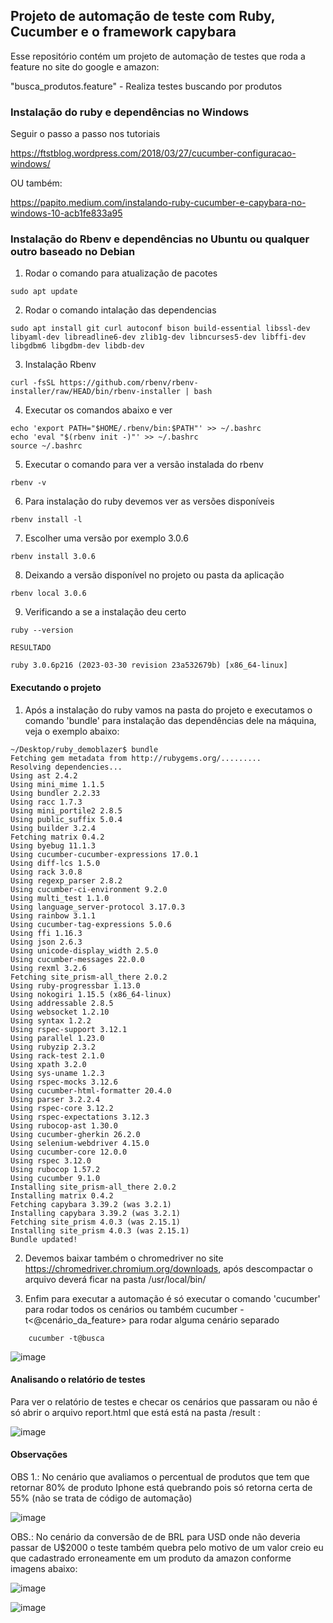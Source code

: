 ## Projeto de automação de teste com Ruby, Cucumber e o framework capybara ##

Esse repositório contém um projeto de automação de testes que roda a feature no site do google e amazon:

 "busca_produtos.feature" - Realiza testes buscando por produtos 

### Instalação do ruby e dependências no Windows ###

Seguir o passo a passo nos tutoriais

https://ftstblog.wordpress.com/2018/03/27/cucumber-configuracao-windows/

OU também:

https://papito.medium.com/instalando-ruby-cucumber-e-capybara-no-windows-10-acb1fe833a95

### Instalação do Rbenv e dependências no Ubuntu ou qualquer outro baseado no Debian ###

1) Rodar o comando para atualização de pacotes
```shell
sudo apt update
```
2) Rodar o comando intalação das dependencias
```shell
sudo apt install git curl autoconf bison build-essential libssl-dev libyaml-dev libreadline6-dev zlib1g-dev libncurses5-dev libffi-dev libgdbm6 libgdbm-dev libdb-dev
```
3) Instalação Rbenv
```shell
curl -fsSL https://github.com/rbenv/rbenv-installer/raw/HEAD/bin/rbenv-installer | bash
```
4) Executar os comandos abaixo e ver

```shell
echo 'export PATH="$HOME/.rbenv/bin:$PATH"' >> ~/.bashrc
echo 'eval "$(rbenv init -)"' >> ~/.bashrc
source ~/.bashrc
```
5) Executar o comando para ver a versão instalada do rbenv
```shell
rbenv -v
```
6) Para instalação do ruby devemos ver as versões disponíveis 
```shell
rbenv install -l
```
7) Escolher uma versão por exemplo 3.0.6
```shell
rbenv install 3.0.6
```
8) Deixando a versão disponível no projeto ou pasta da aplicação
```shell
rbenv local 3.0.6
```
9) Verificando a se a instalação deu certo
```shell
ruby --version

RESULTADO

ruby 3.0.6p216 (2023-03-30 revision 23a532679b) [x86_64-linux]
```

#### Executando o projeto ####

1) Após a instalação do ruby vamos na pasta do projeto e executamos o comando 'bundle' para instalação das dependências dele na máquina, veja o exemplo abaixo:
```shell
~/Desktop/ruby_demoblazer$ bundle
Fetching gem metadata from http://rubygems.org/.........
Resolving dependencies...
Using ast 2.4.2
Using mini_mime 1.1.5
Using bundler 2.2.33
Using racc 1.7.3
Using mini_portile2 2.8.5
Using public_suffix 5.0.4
Using builder 3.2.4
Fetching matrix 0.4.2
Using byebug 11.1.3
Using cucumber-cucumber-expressions 17.0.1
Using diff-lcs 1.5.0
Using rack 3.0.8
Using regexp_parser 2.8.2
Using cucumber-ci-environment 9.2.0
Using multi_test 1.1.0
Using language_server-protocol 3.17.0.3
Using rainbow 3.1.1
Using cucumber-tag-expressions 5.0.6
Using ffi 1.16.3
Using json 2.6.3
Using unicode-display_width 2.5.0
Using cucumber-messages 22.0.0
Using rexml 3.2.6
Fetching site_prism-all_there 2.0.2
Using ruby-progressbar 1.13.0
Using nokogiri 1.15.5 (x86_64-linux)
Using addressable 2.8.5
Using websocket 1.2.10
Using syntax 1.2.2
Using rspec-support 3.12.1
Using parallel 1.23.0
Using rubyzip 2.3.2
Using rack-test 2.1.0
Using xpath 3.2.0
Using sys-uname 1.2.3
Using rspec-mocks 3.12.6
Using cucumber-html-formatter 20.4.0
Using parser 3.2.2.4
Using rspec-core 3.12.2
Using rspec-expectations 3.12.3
Using rubocop-ast 1.30.0
Using cucumber-gherkin 26.2.0
Using selenium-webdriver 4.15.0
Using cucumber-core 12.0.0
Using rspec 3.12.0
Using rubocop 1.57.2
Using cucumber 9.1.0
Installing site_prism-all_there 2.0.2
Installing matrix 0.4.2
Fetching capybara 3.39.2 (was 3.2.1)
Installing capybara 3.39.2 (was 3.2.1)
Fetching site_prism 4.0.3 (was 2.15.1)
Installing site_prism 4.0.3 (was 2.15.1)
Bundle updated!
```

2) Devemos baixar também o chromedriver no site https://chromedriver.chromium.org/downloads, após descompactar o arquivo deverá ficar na pasta /usr/local/bin/

3) Enfim para executar a automação é só executar o comando 'cucumber' para rodar todos os cenários ou também cucumber -t<@cenário_da_feature> para rodar alguma cenário separado
```shell
    cucumber -t@busca
```
![image](https://github.com/thiagoalanjs/demoblazer_bdd_ruby/assets/32438113/b19ec85c-a648-4cfa-8bc5-f981c518a376)

#### Analisando o relatório de testes ####

Para ver o relatório de testes e checar os cenários que passaram ou não é só abrir o arquivo report.html que está está na pasta /result :

![image](https://github.com/thiagoalanjs/desafio_avancado/assets/32438113/f2fd3dfb-963c-437a-8c80-6b1d717b3c32)


#### Observações ####

OBS 1.: No cenário que avaliamos o percentual de produtos que tem que retornar 80% de produto Iphone está quebrando pois só retorna certa de 55% (não se trata de código de automação)

![image](https://github.com/thiagoalanjs/desafio_avancado/assets/32438113/c9fd2ec3-70d1-433c-8c63-512425eeae57)

OBS.: No cenário da conversão de de BRL para USD onde não deveria passar de U$2000 o teste também quebra pelo motivo de um valor creio eu que cadastrado erroneamente em um produto da amazon conforme imagens abaixo:

![image](https://github.com/thiagoalanjs/desafio_avancado/assets/32438113/fcd7689a-5014-4fe2-abca-d5afb6a082da)

![image](https://github.com/thiagoalanjs/desafio_avancado/assets/32438113/2ec75a7f-d519-4508-802e-bb550b41ccfa)


